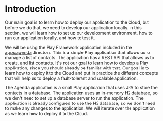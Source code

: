 # Introduction

Our main goal is to learn how to deploy our application to the Cloud, but before we do that, we need to develop our application locally. In this section, we will learn how to set up our development environment, how to run our application locally, and how to test it.

We will be using the Play Framework application included in the [apps/agenda](apps/agenda) directory. This is a simple Play application that allows us to manage a list of contacts. The application has a REST API that allows us to create, and list contacts. It's not our goal to learn how to develop a Play application, since you should already be familiar with that. Our goal is to learn how to deploy it to the Cloud and put in practice the different concepts that will help us to deploy a fault-tolerant and scalable application.

The Agenda application is a small Play application that uses JPA to store the contacts in a database. The application uses an in-memory H2 database, so we don't need to set up a database server to run the application. The application is already configured to use the H2 database, so we don't need to make any changes to the application. We will iterate over the application as we learn how to deploy it to the Cloud.
